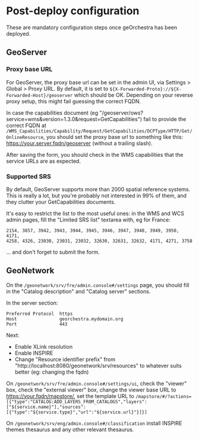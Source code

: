 # Post-deploy configuration

These are mandatory configuration steps once geOrchestra has been deployed.

## GeoServer

### Proxy base URL

For GeoServer, the proxy base url can be set in the admin UI, via Settings > Global > Proxy URL.
By default, it is set to `${X-Forwarded-Proto}://${X-Forwarded-Host}/geoserver` which should be OK.
Depending on your reverse proxy setup, this might fail guessing the correct FQDN.

In case the capabilities document (eg "/geoserver/ows?service=wms&version=1.3.0&request=GetCapabilities") fail to provide the correct FQDN at `/WMS_Capabilities/Capability/Request/GetCapabilities/DCPType/HTTP/Get/OnlineResource`, you should set the proxy base url to something like this: https://your.server.fqdn/geoserver (without a trailing slash).

After saving the form, you should check in the WMS capabilities that the service URLs are as expected.


### Supported SRS

By default, GeoServer supports more than 2000 spatial reference systems.  
This is really a lot, but you're probably not interested in 99% of them, and they clutter your GetCapabilities documents.

It's easy to restrict the list to the most useful ones: in the WMS and WCS admin pages, fill the "Limited SRS list" textarea with, eg for France:
```
2154, 3857, 3942, 3943, 3944, 3945, 3946, 3947, 3948, 3949, 3950, 4171, 
4258, 4326, 23030, 23031, 23032, 32630, 32631, 32632, 4171, 4271, 3758
```
... and don't forget to submit the form.


## GeoNetwork

On the  ```/geonetwork/srv/fre/admin.console#/settings``` page, you should fill in the "Catalog description" and "Catalog server" sections.  

In the server section:
```
Preferred Protocol  https
Host                georchestra.mydomain.org
Port                443     
```

Next:
 * Enable XLink resolution
 * Enable INSPIRE
 * Change "Resource identifier prefix" from "http://localhost:8080/geonetwork/srv/resources" to whatever suits better (eg: changing the fqdn)


On `/geonetwork/srv/fre/admin.console#/settings/ui`, check the "viewer" box, check the "external viewer" box, change the viewer base URL to https://your.fqdn/mapstore/, set the template URL to `/mapstore/#/?actions=[{"type":"CATALOG:ADD_LAYERS_FROM_CATALOGS","layers":["${service.name}"],"sources":[{"type":"${service.type}","url":"${service.url}"}]}]`


On `/geonetwork/srv/eng/admin.console#/classification` install INSPIRE themes thesaurus and any other relevant thesaurus.

